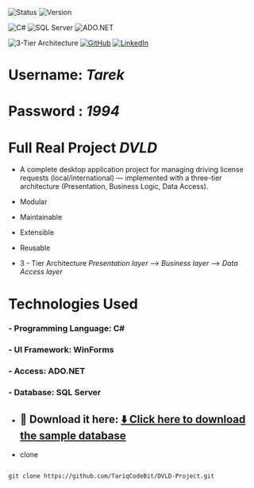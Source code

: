 

![Status](https://img.shields.io/badge/Status-Completed-brightgreen)
![Version](https://img.shields.io/badge/version-1.0.0-blue)

![C#](https://img.shields.io/badge/language-C%23-178600?logo=csharp&logoColor=white)
![SQL Server](https://img.shields.io/badge/Database-SQL%20Server-CC2927?logo=microsoftsqlserver&logoColor=white)
![ADO.NET](https://img.shields.io/badge/ADO.NET-Data%20Access-orange?logo=.net&logoColor=white)

![3-Tier Architecture](https://img.shields.io/badge/Architecture-3--Tier-blue)
[![GitHub](https://img.shields.io/badge/GitHub-Repo-181717?logo=github&logoColor=white)](https://github.com/TariqCodeBit/DVLD-Project)
[![LinkedIn](https://img.shields.io/badge/LinkedIn-TarekAhmedEl-blue?logo=linkedin&logoColor=white)](www.linkedin.com/in/tarek-ahmed-el-56b0802a8)

# Username: *Tarek*
# Password : *1994*


# Full Real Project  *DVLD*


 - A complete desktop application project for managing driving license requests (local/international) — implemented with a three-tier architecture (Presentation, Business Logic, Data Access).

 - Modular
 - Maintainable
 - Extensible
 - Reusable

 -  3 - Tier Architecture *Presentation layer* --> *Business layer* --> *Data Access layer*



# Technologies Used
  ### -  Programming Language: C#

  ### - UI Framework: WinForms

  ### -  Access: ADO.NET 

  ### - Database: SQL Server 
   - ## 🧩 Download it here: [⬇️ Click here to download the sample database](https://uploads.teachablecdn.com/attachments/XYiWYPRgRCmCQugVIzlw_DVLD.bak)


   - clone
   ```

git clone https://github.com/TariqCodeBit/DVLD-Project.git

   ```



